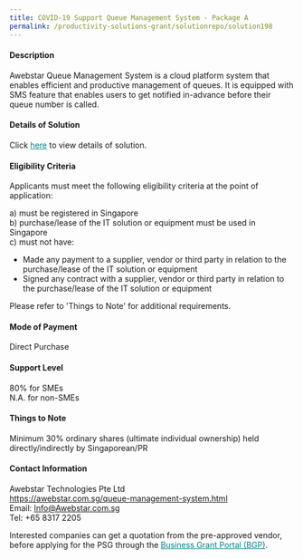 ```yaml
---
title: COVID-19 Support Queue Management System - Package A
permalink: /productivity-solutions-grant/solutionrepo/solution198
---
```


#### Description

Awebstar Queue Management System is a cloud platform system that enables efficient and productive management of queues.  It is equipped with SMS feature that enables users to get notified in-advance before their queue number is called. 

#### Details of Solution

Click <a href='https://govassist.gobusiness.gov.sg/images/psg/Awebstar_QMS_Covid_Annex_3_Part_1.pdf' style='color:#037e8a'>here</a> to view details of solution.

#### Eligibility Criteria

Applicants must meet the following eligibility criteria at the point of application:

a) must be registered in Singapore <br>
b) purchase/lease of the IT solution or equipment must be used in Singapore <br>
c) must not have:
- Made any payment to a supplier, vendor or third party in relation to the purchase/lease of the IT solution or equipment
- Signed any contract with a supplier, vendor or third party in relation to the purchase/lease of the IT solution or equipment

Please refer to 'Things to Note' for additional requirements.

#### Mode of Payment
Direct Purchase

#### Support Level
80% for SMEs <br>
N.A. for non-SMEs

#### Things to Note
Minimum 30% ordinary shares (ultimate individual ownership) held directly/indirectly by Singaporean/PR

#### Contact Information
Awebstar Technologies Pte Ltd<br>https://awebstar.com.sg/queue-management-system.html<br>Email: Info@Awebstar.com.sg<br>Tel: +65 8317 2205

Interested companies can get a quotation from the pre-approved vendor, before applying for the PSG through the <a target='_blank' style='color:#037e8a' href='https://www.businessgrants.gov.sg/'>Business Grant Portal (BGP)</a>.
